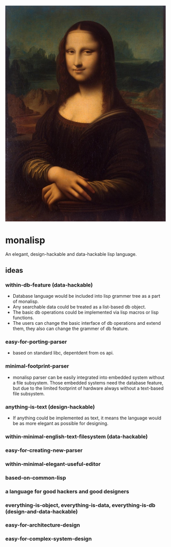 
![image](doc/monalisa_logo.jpg "logo")


# monalisp
An elegant, design-hackable and data-hackable lisp language.

## ideas
### within-db-feature (data-hackable)
- Database language would be included into lisp grammer tree as a part of monalisp.
- Any searchable data could be treated as a list-based db object.
- The basic db operations could be implemented via lisp macros or lisp functions.
- The users can change the basic interface of db operations and extend them, they also can change the grammer of db feature.

### easy-for-porting-parser
- based on standard libc, depentdent from os api.

### minimal-footprint-parser
- monalisp parser can be easily integrated into embedded system without a file subsystem.
Those embedded systems need the database feature, but due to the limited footprint of hardware always without a text-based file subsystem.

### anything-is-text (design-hackable)
- If anything could be implemented as text, it means the language would be as more elegant as possible for designing. 

### within-minimal-english-text-filesystem (data-hackable)

### easy-for-creating-new-parser

### within-minimal-elegant-useful-editor

### based-on-common-lisp

### a language for good hackers and good designers

### everything-is-object, everything-is-data, everything-is-db (design-and-data-hackable)

### easy-for-architecture-design

### easy-for-complex-system-design



